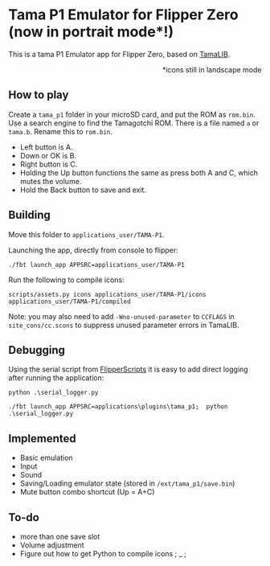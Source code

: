 Tama P1 Emulator for Flipper Zero (now in portrait mode*!)
=========================================================

This is a tama P1 Emulator app for Flipper Zero, based on [TamaLIB](https://github.com/jcrona/tamalib/).

<div style="text-align: right">*icons still in landscape mode</div>

How to play
-----------
Create a `tama_p1` folder in your microSD card, and put the ROM as `rom.bin`.
Use a search engine to find the Tamagotchi ROM. There is a file named `a` or `tama.b`. 
Rename this to `rom.bin`. 

- Left button is A.
- Down or OK is B. 
- Right button is C. 
- Holding the Up button functions the same as press both A and C, which mutes the volume. 
- Hold the Back button to save and exit.


Building
--------
Move this folder to `applications_user/TAMA-P1`. 


Launching the app, directly from console to flipper: 
```
./fbt launch_app APPSRC=applications_user/TAMA-P1
```

Run the following to compile icons:
```
scripts/assets.py icons applications_user/TAMA-P1/icons applications_user/TAMA-P1/compiled
```

Note: you may also need to add `-Wno-unused-parameter` to `CCFLAGS` in
`site_cons/cc.scons` to suppress unused parameter errors in TamaLIB.

Debugging
---------
Using the serial script from [FlipperScripts](https://github.com/DroomOne/FlipperScripts/blob/main/serial_logger.py) 
it is easy to add direct logging after running the application: 

```
python .\serial_logger.py
```
```
./fbt launch_app APPSRC=applications\plugins\tama_p1;  python .\serial_logger.py
```


Implemented
-----------
- Basic emulation
- Input
- Sound
- Saving/Loading emulator state (stored in `/ext/tama_p1/save.bin`)
- Mute button combo shortcut (Up = A+C)

To-do
-----
- more than one save slot
- Volume adjustment
- Figure out how to get Python to compile icons ; _ ;

